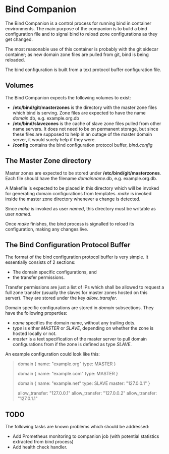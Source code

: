 Bind Companion
==============

The Bind Companion is a control process for running bind in container environments. The main purpose of the companion is to build a bind configuration file and to signal bind to reload zone configurations as they get changed.

The most reasonable use of this container is probably with the git sidecar container; as new domain zone files are pulled from git, bind is being reloaded.

The bind configuration is built from a text protocol buffer configuration file.

Volumes
-------

The Bind Companion expects the following volumes to exist:

 * **/etc/bind/git/masterzones** is the directory with the master zone files which bind is serving. Zone files are expected to have the name *domain*.db, e.g. example.org.db
 * **/etc/bind/slavezones** is the cache of slave zone files pulled from other name servers. It does not need to be on permanent storage, but since these files are supposed to help in an outage of the master domain server, it would surely help if they were.
 * **/config** contains the bind configuration protocol buffer, *bind.config*

The Master Zone directory
-------------------------

Master zones are expected to be stored under **/etc/bind/git/masterzones**. Each file should have the filename *domainname*.db, e.g. example.org.db.

A Makefile is expected to be placed in this directory which will be invoked for generating domain configurations from templates. *make* is invoked inside the master zone directory whenever a change is detected.

Since *make* is invoked as user *named*, this directory must be writable as user *named*.

Once *make* finishes, the *bind* process is signalled to reload its configuration, making any changes live.

The Bind Configuration Protocol Buffer
--------------------------------------

The format of the bind configuration protocol buffer is very simple. It essentially consists of 2 sections:

 * The domain specific configurations, and
 * the transfer permissions.

Transfer permissions are just a list of IPs which shall be allowed to request a full zone transfer (usually the slaves for master zones hosted on this server). They are stored under the key *allow_transfer*.

Domain specific configurations are stored in *domain* subsections. They have the following properties:

 * *name* specifies the domain name, without any trailing dots.
 * *type* is either *MASTER* or *SLAVE*, depending on whether the zone is hosted locally or not.
 * *master* is a text specification of the master server to pull domain configurations from if the zone is defined as type *SLAVE*.

An example configuration could look like this:

> domain {
>    name: "example.org"
>    type: MASTER
> }
>
> domain {
>    name: "example.com"
>    type: MASTER
> }
>
> domain {
>    name: "example.net"
>    type: SLAVE
>    master: "127.0.0.1"
> }
>
> allow_transfer: "127.0.0.1"
> allow_transfer: "127.0.0.2"
> allow_transfer: "127.0.1.1"

TODO
----

The following tasks are known problems which should be addressed:

 * Add Prometheus monitoring to companion job (with potential statistics
   extracted from bind process)
 * Add health check handler.
